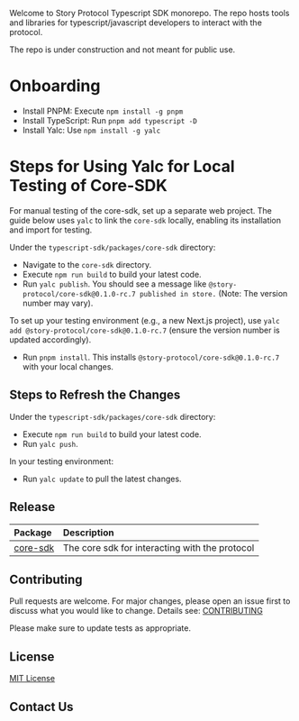 Welcome to Story Protocol Typescript SDK monorepo. The repo hosts tools and libraries for typescript/javascript developers to interact with the protocol. 

The repo is under construction and not meant for public use.

# Onboarding
* Install PNPM: Execute `npm install -g pnpm`
* Install TypeScript: Run `pnpm add typescript -D`
* Install Yalc: Use `npm install -g yalc`

# Steps for Using Yalc for Local Testing of Core-SDK
For manual testing of the core-sdk, set up a separate web project. The guide below uses `yalc` to link the `core-sdk` locally, enabling its installation and import for testing.

Under the `typescript-sdk/packages/core-sdk` directory:
* Navigate to the `core-sdk` directory.
* Execute `npm run build` to build your latest code.
* Run `yalc publish`. You should see a message like `@story-protocol/core-sdk@0.1.0-rc.7 published in store.` (Note: The version number may vary).

To set up your testing environment (e.g., a new Next.js project), use `yalc add @story-protocol/core-sdk@0.1.0-rc.7` (ensure the version number is updated accordingly).
* Run `pnpm install`. This installs `@story-protocol/core-sdk@0.1.0-rc.7` with your local changes.

## Steps to Refresh the Changes
Under the `typescript-sdk/packages/core-sdk` directory:
* Execute `npm run build` to build your latest code.
* Run `yalc push`.

In your testing environment:
* Run `yalc update` to pull the latest changes.


## Release

| Package                         | Description                                    |
| :------------------------------ | :--------------------------------------------- |
| [core-sdk](./packages/core-sdk) | The core sdk for interacting with the protocol |

## Contributing

Pull requests are welcome. For major changes, please open an issue first
to discuss what you would like to change. Details see: [CONTRIBUTING](/CONTRIBUTING.md)

Please make sure to update tests as appropriate.

## License

[MIT License](/LICENSE.md)

## Contact Us

